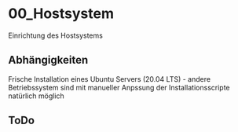 
# 00_Hostsystem

Einrichtung des Hostsystems

## Abhängigkeiten

Frische Installation eines Ubuntu Servers (20.04 LTS) - andere Betriebssystem sind mit manueller Anpssung der Installationsscripte natürlich möglich


## ToDo
